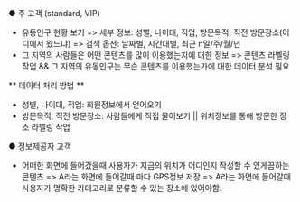 ● 주 고객 (standard, VIP)
- 유동인구 현황 보기
	=> 세부 정보: 성별, 나이대, 직업, 방문목적, 직전 방문장소(어디에서 왔느냐)
	=> 검색 옵션: 날짜별, 시간대별, 최근 n일/주/월/년
- 그 지역의 사람들은 어떤 콘텐츠를 많이 이용했는지에 대한 정보
	=> 콘텐츠 라벨링작업 && 그 지역의 유동인구는 무슨 콘텐츠를 이용했는가에 대한 데이터 분석 필요

** 데이터 처리 방법 **
- 성별, 나이대, 직업: 회원정보에서 얻어오기
- 방문목적, 직전 방문장소: 사람들에게 직접 물어보기 || 위치정보를 통해 방문한 장소 라벨링 작업


● 정보제공자 고객
- 어떠한 화면에 들어갔을때 사용자가 지금의 위치가 어디인지 작성할 수 있게끔하는 콘텐츠
	=> A라는 화면에 들어갈때 마다 GPS정보 저장
	=> A라는 화면에 들어갈때 사용자가 명확한 카테고리로 분류할 수 있는 장소에 있어야함.